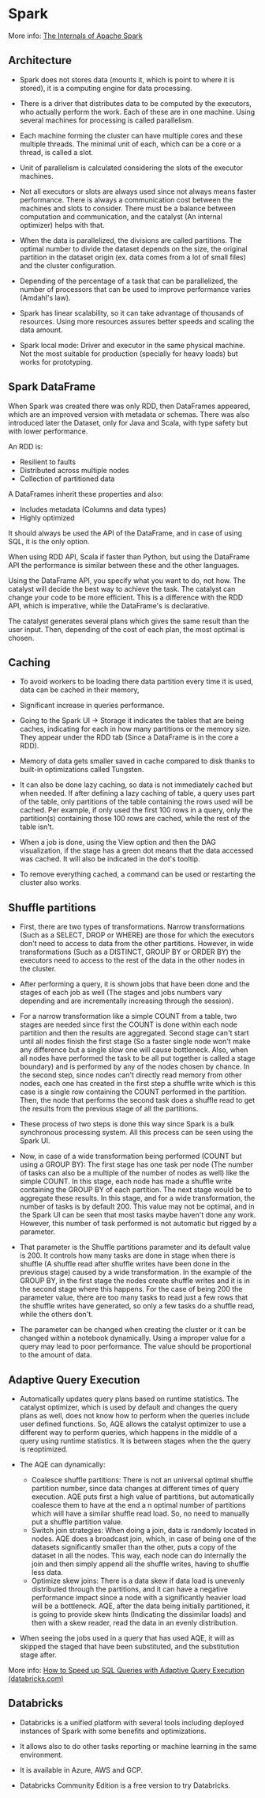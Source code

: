 # Spark

More info: [The Internals of Apache Spark](https://books.japila.pl/apache-spark-internals/)

## Architecture

- Spark does not stores data (mounts it, which is point to where it is stored), it is a computing engine for data processing.

- There is a driver that distributes data to be computed by the executors, who actually perform the work. Each of these are in one machine. Using several machines for processing is called parallelism.
- Each machine forming the cluster can have multiple cores and these multiple threads. The minimal unit of each, which can be a core or a thread, is called a slot.
- Unit of parallelism is calculated considering the slots of the executor machines.
- Not all executors or slots are always used since not always means faster performance. There is always a communication cost between the machines and slots to consider. There must be a balance between computation and communication, and the catalyst (An internal optimizer) helps with that.
- When the data is parallelized, the divisions are called partitions. The optimal number to divide the dataset depends on the size, the original partition in the dataset origin (ex. data comes from a lot of small files) and the cluster configuration.
- Depending of the percentage of a task that can be parallelized, the number of processors that can be used to improve performance varies (Amdahl's law).
- Spark has linear scalability, so it can take advantage of thousands of resources. Using more resources assures better speeds and scaling the data amount.

- Spark local mode: Driver and executor in the same physical machine. Not the most suitable for production (specially for heavy loads) but works for prototyping.

## Spark DataFrame

When Spark was created there was only RDD, then DataFrames appeared, which are an improved version with metadata or schemas. There was also introduced later the Dataset, only for Java and Scala, with type safety but with lower performance.

An RDD is:

- Resilient to faults
- Distributed across multiple nodes
- Collection of partitioned data

A DataFrames inherit these properties and also:

- Includes metadata (Columns and data types)
- Highly optimized

It should always be used the API of the DataFrame, and in case of using SQL, it is the only option.

When using RDD API, Scala if faster than Python, but using the DataFrame API the performance is similar between these and the other languages.

Using the DataFrame API, you specify what you want to do, not how. The catalyst will decide the best way to achieve the task. The catalyst can change your code to be more efficient. This is a difference with the RDD API, which is imperative, while the DataFrame's is declarative.

The catalyst generates several plans which gives the same result than the user input. Then, depending of the cost of each plan, the most optimal is chosen.

## Caching

- To avoid workers to be loading there data partition every time it is used, data can be cached in their memory,

- Significant increase in queries performance.
- Going to the Spark UI -> Storage it indicates the tables that are being caches, indicating for each in how many partitions or the memory size. They appear under the RDD tab (Since a DataFrame is in the core a RDD).
- Memory of data gets smaller saved in cache compared to disk thanks to built-in optimizations called Tungsten.
- It can also be done lazy caching, so data is not immediately cached but when needed. If after defining a lazy caching of table, a query uses part of the table, only partitions of the table containing the rows used will be cached. Per example, if only used the first 100 rows in a query, only the partition(s) containing those 100 rows are cached, while the rest of the table isn't.
- When a job is done, using the View option and then the DAG visualization, if the stage has a green dot means that the data accessed was cached. It will also be indicated in the dot's tooltip.
- To remove everything cached, a command can be used or restarting the cluster also works.

## Shuffle partitions

- First, there are two types of transformations. Narrow transformations (Such as a SELECT, DROP or WHERE) are those for which the executors don't need to access to data from the other partitions. However, in wide transformations (Such as a DISTINCT, GROUP BY or ORDER BY) the executors need to access to the rest of the data in the other nodes in the cluster.

- After performing a query, it is shown jobs that have been done and the stages of each job as well (The stages and jobs numbers vary depending and are incrementally increasing through the session).
- For a narrow transformation like a simple COUNT from a table, two stages are needed since first the COUNT is done within each node  partition and then the results are aggregated. Second stage can't start until all nodes finish the first stage (So a faster single node won't make any difference but a single slow one will cause bottleneck. Also, when all nodes have performed the task to be all put together is called a stage boundary) and is performed by any of the nodes chosen by chance. In the second step, since nodes can't directly read memory from other nodes, each one has created in the first step a shuffle write which is this case is a single row containing the COUNT performed in the partition. Then, the node that performs the second task does a shuffle read to get the results from the previous stage of all the partitions.
- These process of two steps is done this way since Spark is a  bulk synchronous processing system. All this process can be seen using the Spark UI.
- Now, in case of a wide transformation being performed (COUNT but using a GROUP BY): The first stage has one task per node (The number of tasks can also be a multiple of the number of nodes as well) like the simple COUNT. In this stage, each node has made a shuffle write containing the GROUP BY of each partition. The next stage would be to aggregate these results. In this stage, and for a wide transformation, the number of tasks is by default 200. This value may not be optimal, and in the Spark UI can be seen that most tasks maybe haven't done any work. However, this number of task performed is not automatic but rigged by a parameter.
- That parameter is the Shuffle partitions parameter and its default value is 200. It controls how many tasks are done in stage when there is shuffle (A shuffle read after shuffle writes have been done in the previous stage) caused by a wide transformation. In the example of the GROUP BY, in the first stage the nodes create shuffle writes and it is in the second stage where this happens. For the case of being 200 the parameter value, there are too many tasks to read just a few rows that the shuffle writes have generated, so only a few tasks do a shuffle read, while the others don't.
- The parameter can be changed when creating the cluster or it can be changed within a notebook dynamically. Using a improper value for a query may lead to poor performance. The value should be proportional to the amount of data.

## Adaptive Query Execution

- Automatically updates query plans based on runtime statistics. The catalyst optimizer, which is used by default and changes the query plans as well, does not know how to perform when the queries include user defined functions. So, AQE allows the catalyst optimizer to use a different way to perform queries, which happens in the middle of a query using runtime statistics. It is between stages when the the query is reoptimized.
- The AQE can dynamically:
	- Coalesce shuffle partitions: There is not an universal optimal shuffle partition number, since data changes at different times of query execution. AQE puts first a high value of partitions, but automatically coalesce them to have at the end a n optimal number of partitions which will have a similar shuffle read load. So, no need to manually put a shuffle partition value.
	- Switch join strategies: When doing a join, data is randomly located in nodes. AQE does a broadcast join, which, in case of being one of the datasets significantly smaller than the other, puts a copy of the dataset in all the nodes. This way, each node can do internally the join and then simply append all the shuffle writes, having to shuffle less data.
	- Optimize skew joins: There is a data skew if data load is unevenly distributed through the partitions, and it can have a negative performance impact since a node with a significantly heavier load will be a bottleneck. AQE, after the data being initially partitioned, it is going to provide skew hints (Indicating the dissimilar loads) and then with a skew reader, read the data in an evenly distribution.

- When seeing the jobs used in a query that has used AQE, it will as skipped the staged that have been substituted, and the substitution stage after.

More info: [How to Speed up SQL Queries with Adaptive Query Execution (databricks.com)](https://www.databricks.com/blog/2020/05/29/adaptive-query-execution-speeding-up-spark-sql-at-runtime.html)

## Databricks

- Databricks is a unified platform with several tools including deployed instances of Spark with some benefits and optimizations.

- It allows also to do other tasks reporting or machine learning in the same environment.
- It is available in Azure, AWS and GCP.

- Databricks Community Edition is a free version to try Databricks.
